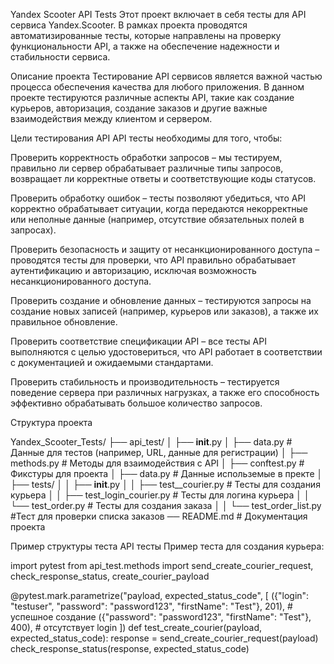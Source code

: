 Yandex Scooter API Tests
Этот проект включает в себя тесты для API сервиса Yandex.Scooter. В рамках проекта проводятся автоматизированные тесты, которые направлены на проверку функциональности API, а также на обеспечение надежности и стабильности сервиса.

Описание проекта
Тестирование API сервисов является важной частью процесса обеспечения качества для любого приложения. В данном проекте тестируются различные аспекты API, такие как создание курьеров, авторизация, создание заказов и другие важные взаимодействия между клиентом и сервером.

Цели тестирования API
API тесты необходимы для того, чтобы:

Проверить корректность обработки запросов – мы тестируем, правильно ли сервер обрабатывает различные типы запросов, возвращает ли корректные ответы и соответствующие коды статусов.

Проверить обработку ошибок – тесты позволяют убедиться, что API корректно обрабатывает ситуации, когда передаются некорректные или неполные данные (например, отсутствие обязательных полей в запросах).

Проверить безопасность и защиту от несанкционированного доступа – проводятся тесты для проверки, что API правильно обрабатывает аутентификацию и авторизацию, исключая возможность несанкционированного доступа.

Проверить создание и обновление данных – тестируются запросы на создание новых записей (например, курьеров или заказов), а также их правильное обновление.

Проверить соответствие спецификации API – все тесты API выполняются с целью удостовериться, что API работает в соответствии с документацией и ожидаемыми стандартами.

Проверить стабильность и производительность – тестируется поведение сервера при различных нагрузках, а также его способность эффективно обрабатывать большое количество запросов.

Структура проекта

Yandex_Scooter_Tests/
├── api_test/
│   ├── __init__.py
│   ├── data.py   # Данные для тестов (например, URL, данные для регистрации)
│   ├── methods.py  # Методы для взаимодействия с API
│   ├── conftest.py # Фикстуры для проекта
│   ├── data.py # Данные использемые в пректе
│   ├── tests/
│   │   ├── __init__.py
│   │   ├── test__courier.py  # Тесты для создания курьера
│   │   ├── test_login_courier.py   # Тесты для логина курьера
│   │   └── test_order.py # Тесты для создания заказа
│   │   └── test_order_list.py #Тест для проверки списка заказов
── README.md    # Документация проекта

Пример структуры теста
API тесты
Пример теста для создания курьера:

import pytest
from api_test.methods import send_create_courier_request, check_response_status, create_courier_payload

@pytest.mark.parametrize("payload, expected_status_code", [
    ({"login": "testuser", "password": "password123", "firstName": "Test"}, 201),  # успешное создание
    ({"password": "password123", "firstName": "Test"}, 400),  # отсутствует login
])
def test_create_courier(payload, expected_status_code):
    response = send_create_courier_request(payload)
    check_response_status(response, expected_status_code)
